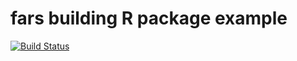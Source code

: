 # fars building R package example

[![Build Status](https://travis-ci.org/waith/fars.svg?branch=master)](https://travis-ci.org/waith/fars)
